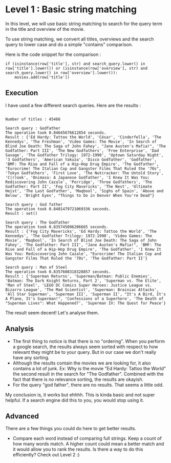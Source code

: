 # Level 1 : Basic string matching

In this level, we will use basic string matching to search for the query term in the title and overview of the movie.

To use string matching, we convert all titles, overviews and the search query to lower case and do a simple "contains" comparison.

Here is the code snippet for the comparison : 
```
if (isinstance(row['title'], str) and search_query.lower() in row['title'].lower()) or (isinstance(row['overview'], str) and search_query.lower() in row['overview'].lower()):
    movies.add(row['title'])
```

## Execution

I have used a few different search queries. Here are the results : 

```

Number of titles : 45466

Search query : Godfather
The operation took 0.84645676612854 seconds.
Result : {'Ed Hardy: Tattoo the World', 'César', 'Cinderfella', 'The Kennedys', 'The Freshman', 'Video Games: The Movie', 'In Search of Blind Joe Death: The Saga of John Fahey', "Jane Austen's Mafia!", 'The Godfather: Part III', 'The New Godfathers', 'Free Enterprise', 'Dad Savage', 'The Godfather Trilogy: 1972-1990', 'Uptown Saturday Night', '3 Godfathers', 'American Yakuza', 'Disco Godfather', 'Godfather', 'BMF: The Rise and Fall of a Hip-Hop Drug Empire', 'The Godfather', "Eurocrime! The Italian Cop and Gangster Films That Ruled the '70s", 'Tokyo Godfathers', 'First Love', 'The Nutcracker: The Untold Story', 'C(r)ook', 'Onimasa: A Japanese Godfather', 'I Knew It Was You: Rediscovering John Cazale', 'Porridge', 'Three Godfathers', 'The Godfather: Part II', 'Fog City Mavericks', 'The Nest', 'Ultimate Heist', 'The Last Godfather', 'Maqbool', 'Sighs of Spain', 'Above and Below', 'Bright Eyes', "Things to Do in Denver When You're Dead"}

Search query : God father
The operation took 0.8401479721069336 seconds.
Result : set()

Search query : The Godfather
The operation took 0.835745096206665 seconds.
Result : {'Fog City Mavericks', 'Ed Hardy: Tattoo the World', 'The Kennedys', 'The Godfather Trilogy: 1972-1990', 'Video Games: The Movie', 'Maqbool', 'In Search of Blind Joe Death: The Saga of John Fahey', 'The Godfather: Part III', "Jane Austen's Mafia!", 'BMF: The Rise and Fall of a Hip-Hop Drug Empire', 'The Godfather', 'I Knew It Was You: Rediscovering John Cazale', "Eurocrime! The Italian Cop and Gangster Films That Ruled the '70s", 'The Godfather: Part II'}

Search query : Man of Steel
The operation took 0.8357608318328857 seconds.
Result : {'Superman Returns', 'Superman/Batman: Public Enemies', 'Batman: The Dark Knight Returns, Part 2', 'Superman vs. The Elite', 'Man of Steel', 'LEGO DC Comics Super Heroes: Justice League vs. Bizarro League', 'The Mad Scientist', 'Superman: Brainiac Attacks', 'All Star Superman', 'Superman III', 'Superman II', "It's A Bird, It's A Plane, It's Superman!", 'Confessions of a Superhero', 'The Death of "Superman Lives": What Happened?', 'Superman IV: The Quest for Peace'}
```

The result seem decent! Let's analyse them.

## Analysis

- The first thing to notice is that there is no "ordering". When you perform a google search, the results always seem sorted with respect to how relevant they might be to your query. But in our case we don't really have any sorting.
- Although the results contain the movies we are looking for, it also contains a lot of junk. Ex: Why is the movie "Ed Hardy: Tattoo the World" the second result in the search for "The Godfather". Combined with the fact that there is no relevance sorting, the results are okayish.
- For the query "god father", there are no results. That seems a little odd.

My conclusion is, it works but ehhhh. This is kinda basic and not super helpful. If a search engine did this to you, you would stop using it.

## Advanced

There are a few things you could do here to get better results.

- Compare each word instead of comparing full strings. Keep a count of how many words match. A higher count could mean a better match and it would allow you to rank the results. Is there a way to do this efficiently? Check out Level 2 :)


